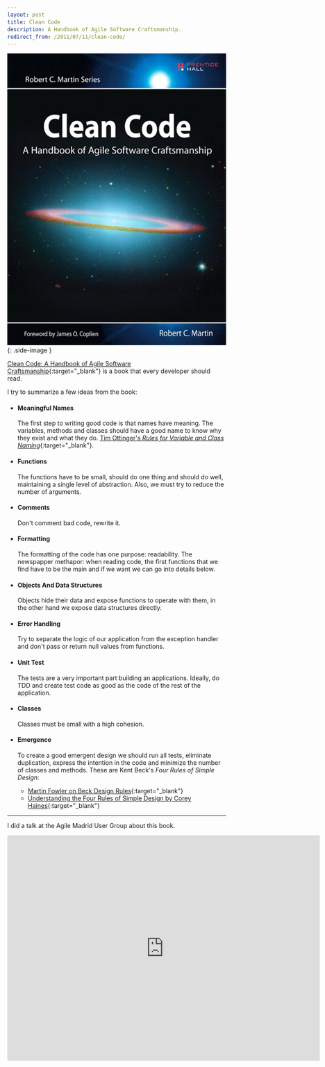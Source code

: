 ```yaml
---
layout: post
title: Clean Code
description: A Handbook of Agile Software Craftsmanship.
redirect_from: /2011/07/11/clean-code/
---
```


![Clean Code][5]
{: .side-image }

[Clean Code: A Handbook of Agile Software Craftsmanship][1]{:target="_blank"}
is a book that every developer should read.

I try to summarize a few ideas from the book:

- #### Meaningful Names

    The first step to writing good code is that names have meaning. The
    variables, methods and classes should have a good name to know why they
    exist and what they do. [Tim Ottinger's *Rules for Variable and Class Naming*][4]{:target="_blank"}.

- #### Functions

    The functions have to be small, should do one thing and should do well,
    maintaining a single level of abstraction. Also, we must try to reduce the
    number of arguments.

- #### Comments

    Don't comment bad code, rewrite it.

- #### Formatting

    The formatting of the code has one purpose: readability. The newspapper methapor:
    when reading code, the first functions that we find have to
    be the main and if we want we can go into details below.

- #### Objects And Data Structures

    Objects hide their data and expose functions to operate with them, in the
    other hand we expose data structures directly.

- #### Error Handling

    Try to separate the logic of our application from the exception handler and
    don't pass or return null values from functions.

- #### Unit Test

    The tests are a very important part building an applications. Ideally, do TDD
    and create test code as good as the code of the rest of the application.

- #### Classes

    Classes must be small with a high cohesion.

- #### Emergence

    To create a good emergent design we should run all tests, eliminate duplication,
    express the intention in the code and minimize the number of classes and methods.
    These are Kent Beck's *Four Rules of Simple Design*:
    - [Martin Fowler on Beck Design Rules][2]{:target="_blank"}
    - [Understanding the Four Rules of Simple Design by Corey Haines][3]{:target="_blank"}

---

I did a talk at the Agile Madrid User Group about this book.

<div class="iframe-container iframe-519">
  <iframe src="https://www.slideshare.net/slideshow/embed_code/8036914"
  width="720" height="519" frameborder="0" marginwidth="0" marginheight="0"
  scrolling="no"></iframe>
</div>


[1]: https://www.pearson.com/us/higher-education/program/Martin-Clean-Code-A-Handbook-of-Agile-Software-Craftsmanship/PGM63937.html
[2]: https://martinfowler.com/bliki/BeckDesignRules.html
[3]: https://leanpub.com/4rulesofsimpledesign
[4]: http://www.maultech.com/chrislott/resources/cstyle/ottinger-naming.html
[5]: /assets/images/articles/clean-code.jpg
